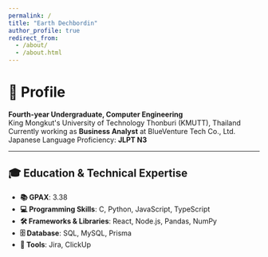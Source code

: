 ```yaml
---
permalink: /
title: "Earth Dechbordin"
author_profile: true
redirect_from: 
  - /about/
  - /about.html
---
```

# 📌 Profile  
**Fourth-year Undergraduate, Computer Engineering**  
King Mongkut's University of Technology Thonburi (KMUTT), Thailand  
Currently working as **Business Analyst** at BlueVenture Tech Co., Ltd.  
Japanese Language Proficiency: **JLPT N3**  

---

## 🎓 Education & Technical Expertise  
- **📚 GPAX**: 3.38  
- **💻 Programming Skills**: C, Python, JavaScript, TypeScript  
- **🛠️ Frameworks & Libraries**: React, Node.js, Pandas, NumPy  
- **🗄️ Database**: SQL, MySQL, Prisma  
- **🧰 Tools**: Jira, ClickUp 

